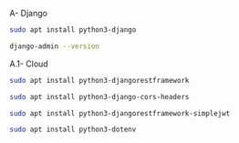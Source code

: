 A- Django
```bash
sudo apt install python3-django
```
```bash
django-admin --version
```

A.1- Cloud
```bash
sudo apt install python3-djangorestframework
```
```bash
sudo apt install python3-django-cors-headers
```
```bash
sudo apt install python3-djangorestframework-simplejwt
```
```bash
sudo apt install python3-dotenv
```
